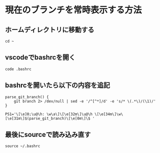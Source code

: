 # 現在のブランチを常時表示する方法

## ホームディレクトリに移動する
```
cd ~
```

## vscodeでbashrcを開く
```
code .bashrc
```

## bashrcを開いたら以下の内容を追記
```
parse_git_branch() {
    git branch 2> /dev/null | sed -e '/^[^*]/d' -e 's/* \(.*\)/(\1)/'
}

PS1='\[\e]0;\u@\h: \w\a\]\[\e[32m\]\u@\h \[\e[34m\]\w\[\e[31m\]$(parse_git_branch)\[\e[0m\]\$ '
```

## 最後にsourceで読み込み直す
```
source ~/.bashrc
```
